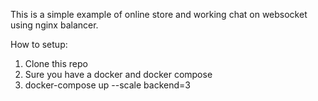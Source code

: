 This is a simple example of online store and working chat on websocket using nginx balancer.

How to setup:

1. Clone this repo
2. Sure you have a docker and docker compose
3. docker-compose up --scale backend=3


